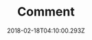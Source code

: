 ---
_id: 962d6220-1461-11e8-bad5-27d0ae215d77
author: ''
email: unionx@foxmail.com
name: 星移农业技术有限公司 - InterImm Agriculture
founded: '2018'
base: 中国四川省成都市
category: 农业技术
link: 'http://www.interimmag.com.cn/'
about: >-
  星移农业最初是星际移民中心下属的一个非盈利科研机构，由美国NASA和中国航空三院联合建立，依托于中国科学院成都生物所。随后该机构相继将多项关键技术工程化，并成功在火星一期基地建设期间建成火星农业实验室和火星第一农业基地。该机构随后成立公司，并在成都和火星设立双总部。
date: '2018-02-18T04:10:00.293Z'
approved: false
title: Comment
layout: post
message: ' '

---